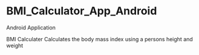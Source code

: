 # BMI_Calculator_App_Android
Android Application

BMI Calculater Calculates the body mass index using a persons height and weight
